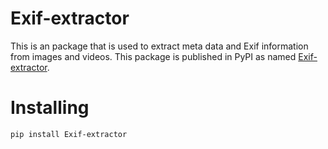 # Exif-extractor

This is an package that is used to extract meta data and Exif information from images and videos. This package is published in PyPI as named <a href="some_url">Exif-extractor</a>.

# Installing

    pip install Exif-extractor
